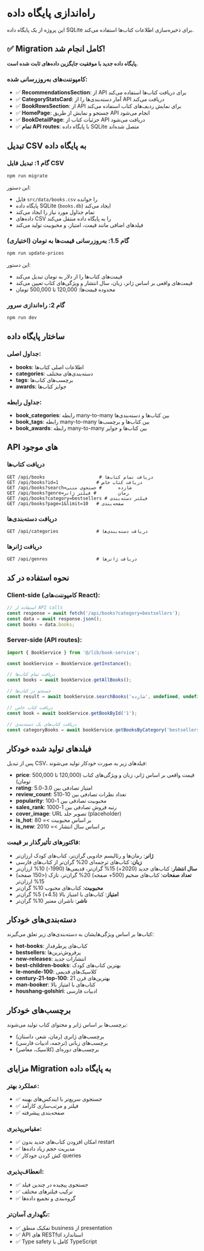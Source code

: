 # راه‌اندازی پایگاه داده

این پروژه از یک پایگاه داده SQLite برای ذخیره‌سازی اطلاعات کتاب‌ها استفاده می‌کند.

## ✅ Migration کامل انجام شد!

**پایگاه داده جدید با موفقیت جایگزین داده‌های ثابت شده است.**

### کامپوننت‌های به‌روزرسانی شده:

- ✅ **RecommendationsSection**: از API برای دریافت کتاب‌ها استفاده می‌کند
- ✅ **CategoryStatsCard**: آمار دسته‌بندی‌ها را از API دریافت می‌کند  
- ✅ **BookRowsSection**: از API برای نمایش ردیف‌های کتاب استفاده می‌کند
- ✅ **HomePage**: جستجو و نمایش از طریق API انجام می‌شود
- ✅ **BookDetailPage**: جزئیات کتاب از API دریافت می‌شود
- ✅ **تمام API routes**: با پایگاه داده SQLite متصل شده‌اند

## تبدیل CSV به پایگاه داده

### گام 1: تبدیل فایل CSV
```bash
npm run migrate
```

این دستور:
- فایل `src/data/books.csv` را خوانده
- پایگاه داده SQLite (`books.db`) ایجاد می‌کند
- تمام جداول مورد نیاز را ایجاد می‌کند
- داده‌های CSV را به پایگاه داده منتقل می‌کند
- فیلدهای اضافی مانند قیمت، امتیاز، و محبوبیت تولید می‌کند

### گام 1.5: به‌روزرسانی قیمت‌ها به تومان (اختیاری)
```bash
npm run update-prices
```

این دستور:
- قیمت‌های کتاب‌ها را از دلار به تومان تبدیل می‌کند
- قیمت‌های واقعی بر اساس ژانر، زبان، سال انتشار و ویژگی‌های کتاب تعیین می‌کند
- محدوده قیمت‌ها: 120,000 تا 500,000 تومان

### گام 2: راه‌اندازی سرور
```bash
npm run dev
```

## ساختار پایگاه داده

### جداول اصلی:
- **books**: اطلاعات اصلی کتاب‌ها
- **categories**: دسته‌بندی‌های مختلف
- **tags**: برچسب‌های کتاب‌ها
- **awards**: جوایز کتاب‌ها

### جداول رابطه:
- **book_categories**: رابطه many-to-many بین کتاب‌ها و دسته‌بندی‌ها
- **book_tags**: رابطه many-to-many بین کتاب‌ها و برچسب‌ها
- **book_awards**: رابطه many-to-many بین کتاب‌ها و جوایز

## API های موجود

### دریافت کتاب‌ها
```
GET /api/books                    # دریافت تمام کتاب‌ها
GET /api/books?id=1              # دریافت کتاب خاص
GET /api/books?search=شازده      # جستجوی متنی
GET /api/books?genre=رمان        # فیلتر ژانر
GET /api/books?category=bestsellers # فیلتر دسته‌بندی
GET /api/books?page=1&limit=10   # صفحه‌بندی
```

### دریافت دسته‌بندی‌ها
```
GET /api/categories              # دریافت دسته‌بندی‌ها
```

### دریافت ژانرها
```
GET /api/genres                  # دریافت ژانرها
```

## نحوه استفاده در کد

### Client-side (کامپوننت‌های React):
```typescript
// استفاده از API calls
const response = await fetch('/api/books?category=bestsellers');
const data = await response.json();
const books = data.books;
```

### Server-side (API routes):
```typescript
import { BookService } from '@/lib/book-service';

const bookService = BookService.getInstance();

// دریافت تمام کتاب‌ها
const books = await bookService.getAllBooks();

// جستجو در کتاب‌ها
const result = await bookService.searchBooks('شازده', undefined, undefined, 1, 12);

// دریافت کتاب خاص
const book = await bookService.getBookById('1');

// دریافت کتاب‌های یک دسته‌بندی
const categoryBooks = await bookService.getBooksByCategory('bestsellers');
```

## فیلدهای تولید شده خودکار

پس از تبدیل CSV، فیلدهای زیر به صورت خودکار تولید می‌شوند:
- **price**: قیمت واقعی بر اساس ژانر، زبان و ویژگی‌های کتاب (120,000 تا 500,000 تومان)
- **rating**: امتیاز تصادفی بین 3.0-5.0
- **review_count**: تعداد نظرات تصادفی بین 10-510
- **popularity**: محبوبیت تصادفی بین 1-100
- **sales_rank**: رتبه فروش تصادفی بین 1-1000
- **cover_image**: URL تصویر جلد (placeholder)
- **is_hot**: بر اساس محبوبیت >= 80
- **is_new**: بر اساس سال انتشار >= 2010

### فاکتورهای تأثیرگذار بر قیمت:
- **ژانر**: رمان‌ها و رئالیسم جادویی گران‌تر، کتاب‌های کودک ارزان‌تر
- **زبان**: کتاب‌های ترجمه‌ای 20% گران‌تر از کتاب‌های فارسی
- **سال انتشار**: کتاب‌های جدید (2020+) 15% گران‌تر، قدیمی‌ها (1990-) 10% ارزان‌تر
- **تعداد صفحات**: کتاب‌های ضخیم (500+ صفحه) 20% گران‌تر، نازک (<150 صفحه) 15% ارزان‌تر
- **محبوبیت**: کتاب‌های محبوب 10% گران‌تر
- **امتیاز**: کتاب‌های با امتیاز بالا (4.5+) 5% گران‌تر
- **ناشر**: ناشران معتبر 10% گران‌تر

## دسته‌بندی‌های خودکار

کتاب‌ها بر اساس ویژگی‌هایشان به دسته‌بندی‌های زیر تعلق می‌گیرند:
- **hot-books**: کتاب‌های پرطرفدار
- **bestsellers**: پرفروش‌ترین‌ها
- **new-releases**: انتشارات جدید
- **best-children-books**: بهترین کتاب‌های کودک
- **le-monde-100**: کلاسیک‌های قدیمی
- **century-21-top-100**: بهترین‌های قرن 21
- **man-booker**: کتاب‌های با امتیاز بالا
- **houshang-golshiri**: ادبیات فارسی

## برچسب‌های خودکار

برچسب‌ها بر اساس ژانر و محتوای کتاب تولید می‌شوند:
- برچسب‌های ژانری (رمان، شعر، داستان)
- برچسب‌های زبانی (ترجمه، ادبیات فارسی)
- برچسب‌های دوره‌ای (کلاسیک، معاصر)

## مزایای Migration به پایگاه داده

### عملکرد بهتر:
- ✅ جستجوی سریع‌تر با ایندکس‌های بهینه
- ✅ فیلتر و مرتب‌سازی کارآمد
- ✅ صفحه‌بندی پیشرفته

### مقیاس‌پذیری:
- ✅ امکان افزودن کتاب‌های جدید بدون restart
- ✅ مدیریت حجم زیاد داده‌ها
- ✅ کش کردن خودکار queries

### انعطاف‌پذیری:
- ✅ جستجوی پیچیده در چندین فیلد
- ✅ ترکیب فیلترهای مختلف
- ✅ گروه‌بندی و تجمیع داده‌ها

### نگهداری آسان‌تر:
- ✅ تفکیک منطق business از presentation
- ✅ API های RESTful استاندارد
- ✅ Type safety کامل با TypeScript 